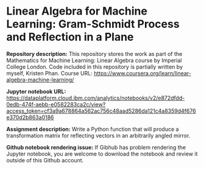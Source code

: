 # Linear Algebra for Machine Learning: Gram-Schmidt Process and Reflection in a Plane

__Repository description:__ This repository stores the work as part of the Mathematics for Machine Learning: Linear Algebra course by Imperial College London. Code included in this repository is partially written by myself, Kristen Phan. Course URL: https://www.coursera.org/learn/linear-algebra-machine-learning/

__Jupyter notebook URL:__ https://dataplatform.cloud.ibm.com/analytics/notebooks/v2/e872dfdd-0edb-474f-aebb-e0582283ca2c/view?access_token=cf3a9a678864a562ac756c48aad5286da121c4a8359d4f676e370d2b863a0186

__Assignment description:__ Write a Python function that will produce a transformation matrix for reflecting vectors in an arbitrarily angled mirror.  

__Github notebook rendering issue:__ If Gibhub has problem rendering the Jupyter notebook, you are welcome to download the notebook and review it outside of this Github account.
